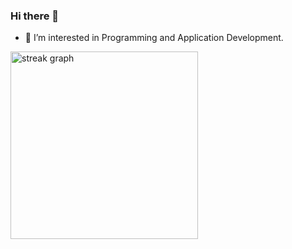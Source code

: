 
### Hi there 👋
- 👀 I’m interested in Programming and Application Development.

<div>
  <img src="https://streak-stats.demolab.com?user=VishalChandora&locale=en&include_all_commits=true&mode=daily&theme=dark&hide_border=false&border_radius=5" height="300"  alt="streak graph"  />
</div>
